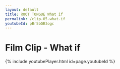 ```yaml
---
layout: default
title: ROOT TONGUE What if
permalink: /clip-05-what-if
youtubeId: pBr5bGB3ogc
---
```

# Film Clip - What if

{% include youtubePlayer.html id=page.youtubeId %}
